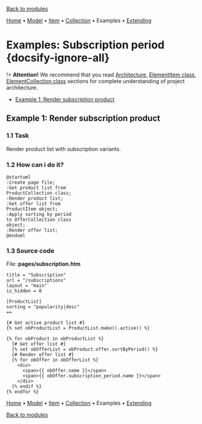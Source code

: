 [Back to modules](modules/home.md)

[Home](modules/subscription-period/home.md)
• [Model](modules/subscription-period/model/model.md)
• [Item](modules/subscription-period/item/item.md)
• [Collection](modules/subscription-period/collection/collection.md)
• Examples
• [Extending](modules/subscription-period/extending/extending.md)

# Examples: Subscription period {docsify-ignore-all}

!> **Attention!** We recommend that you read [Architecture](home.md#architecture), [ElementItem class](item-class/item-class.md),
[ElementCollection class](collection-class/collection-class.md) sections for complete understanding of  project architecture.

* [Example 1: Render subscription product](#example-1-render-subscription-product)

## Example 1: Render subscription product

### 1.1 Task

Render product list with subscription variants.

### 1.2 How can i do it?

```plantuml
@startuml
:Create page file;
:Get product list from
ProductCollection class;
:Render product list;
:Get offer list from
ProductItem object;
:Apply sorting by period
to OfferCollection class
object;
:Render offer list;
@enduml
```

### 1.3 Source code

File: **pages/subscription.htm**
```twig
title = "Subscription"
url = "/subscriptions"
layout = "main"
is_hidden = 0

[ProductList]
sorting = "popularity|desc"
==

{# Get active product list #}
{% set obProductList = ProductList.make().active() %}

{% for obProduct in obProductList %}
  {# Get offer list #}
  {% set obOfferList = obProduct.offer.sortByPeriod() %}
  {# Render offer list #}
  {% for obOffer in obOfferList %}
    <div>
      <span>{{ obOffer.name }}</span>
      <span>{{ obOffer.subscription_period.name }}</span>
    </div>
  {% endif %}
{% endfor %}
```

[Home](modules/subscription-period/home.md)
• [Model](modules/subscription-period/model/model.md)
• [Item](modules/subscription-period/item/item.md)
• [Collection](modules/subscription-period/collection/collection.md)
• Examples
• [Extending](modules/subscription-period/extending/extending.md)

[Back to modules](modules/home.md)
